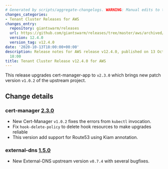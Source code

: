 ```yaml
---
# Generated by scripts/aggregate-changelogs. WARNING: Manual edits to this files will be overwritten.
changes_categories:
- Tenant Cluster Releases for AWS
changes_entry:
  repository: giantswarm/releases
  url: https://github.com/giantswarm/releases/tree/master/aws/archived/v12.4.0
  version: 12.4.0
  version_tag: v12.4.0
date: '2020-10-13T18:00:00+00:00'
description: Release notes for AWS release v12.4.0, published on 13 October 2020,
  18:00
title: Tenant Cluster Release v12.4.0 for AWS
---
```


This release upgrades cert-manager-app to `v2.3.0` which brings new patch version `v1.0.2` of the upstream project. 

## Change details

### cert-manager [2.3.0](https://github.com/giantswarm/cert-manager-app/releases/tag/v2.3.0)

* New Cert-Manager `v1.0.2` fixes the errors from `kubectl` invocation.
* Fix `hook-delete-policy` to delete hook resources to make upgrades reliable
* This version add support for Route53 using Kiam annotation.

### external-dns [1.5.0](https://github.com/giantswarm/external-dns-app/releases/tag/v1.5.0)

* New External-DNS upstream version `v0.7.4` with several bugfixes.
